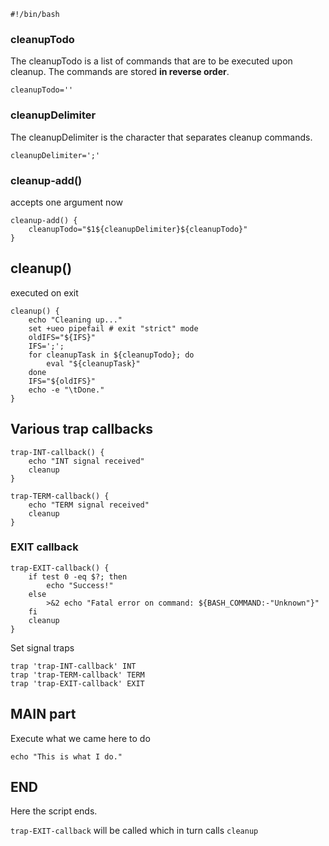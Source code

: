 
    #!/bin/bash

### cleanupTodo

The cleanupTodo is a list of commands that are to be executed upon cleanup.
The commands are stored **in reverse order**.

    cleanupTodo=''

### cleanupDelimiter

The cleanupDelimiter is the character that separates cleanup commands.

    cleanupDelimiter=';'

### cleanup-add()

accepts one argument now

    cleanup-add() {
        cleanupTodo="$1${cleanupDelimiter}${cleanupTodo}"
    }

## cleanup()

executed on exit

    cleanup() {
        echo "Cleaning up..."
        set +ueo pipefail # exit "strict" mode
        oldIFS="${IFS}"
        IFS=';';
        for cleanupTask in ${cleanupTodo}; do
            eval "${cleanupTask}"
        done
        IFS="${oldIFS}"
        echo -e "\tDone."
    }

## Various trap callbacks

    trap-INT-callback() {
        echo "INT signal received"
        cleanup
    }

    trap-TERM-callback() {
        echo "TERM signal received"
        cleanup
    }

### EXIT callback

    trap-EXIT-callback() {
        if test 0 -eq $?; then
            echo "Success!"
        else
            >&2 echo "Fatal error on command: ${BASH_COMMAND:-"Unknown"}"
        fi
        cleanup
    }

Set signal traps

    trap 'trap-INT-callback' INT
    trap 'trap-TERM-callback' TERM
    trap 'trap-EXIT-callback' EXIT

## MAIN part

Execute what we came here to do

    echo "This is what I do."

## END

Here the script ends.

`trap-EXIT-callback` will be called which in turn calls `cleanup`
